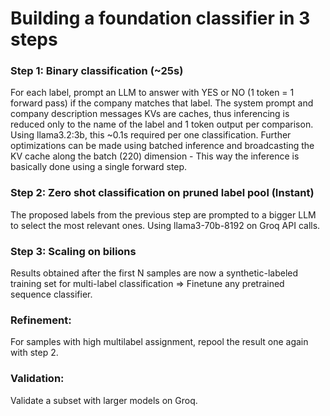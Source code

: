 # Building a foundation classifier in 3 steps

### Step 1: Binary classification (~25s)
For each label, prompt an LLM to answer with YES or NO (1 token = 1 forward pass) if the company matches that label. The system prompt and company description messages KVs are caches, thus inferencing is reduced only to the name of the label and 1 token output per comparison. Using llama3.2:3b, this ~0.1s required per one classification. Further optimizations can be made using batched inference and broadcasting the KV cache along the batch (220) dimension - This way the inference is basically done using a single forward step.

### Step 2: Zero shot classification on pruned label pool (Instant)
The proposed labels from the previous step are prompted to a bigger LLM to select the most relevant ones. Using llama3-70b-8192 on Groq API calls.

### Step 3: Scaling on bilions
Results obtained after the first N samples are now a synthetic-labeled training set for multi-label classification => Finetune any pretrained sequence classifier.

### Refinement:
For samples with high multilabel assignment, repool the result one again with step 2.

### Validation:
Validate a subset with larger models on Groq.